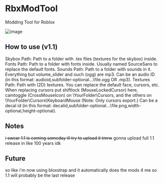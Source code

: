# RbxModTool
Modding Tool for Roblox

![image](https://user-images.githubusercontent.com/77354428/224477586-43b26495-6ca1-4e06-9074-04186477f66a.png)

## How to use (v1.1)
Skybox Path: Path to a folder with .tex files (textures for the skybox) inside.
Fonts Path: Path to a folder with fonts inside. Usually named SourceSans to replace the default fonts.
Sounds Path: Path to a folder with sounds in it. Everything but volume_slider and ouch (ogg) are mp3. Can be an audio ID
(in this format: audioid,subfolder-optional\...\file.ogg OR .mp3).
Textures Path: Path with (2D) textures. You can replace the default face, cursors, etc.
When replacing cursors put shiftlock (MouseLockedCursor) here, camtoggle (CrossMouseIcon) on \YourFolder\Cursors,
and the others on \YourFolder\Cursors\KeyboardMouse (Note: Only cursors export.) Can be a decal id (in this format:
decalid,subfolder-optional\...\file.png,width-optional,height-optional).

## Notes
~~i swear 1.1 is coming someday ill try to upload it tmrw~~
gonna upload full 1.1 release in like 100 years idk

## Future
so like i'm now using bloxstrap and it automatically does the mods 4 me so 1.1 will probably be the last release
